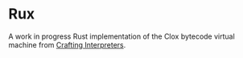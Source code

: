 # Rux

A work in progress Rust implementation of the Clox bytecode virtual machine from [Crafting Interpreters](https://craftinginterpreters.com/contents.html).
